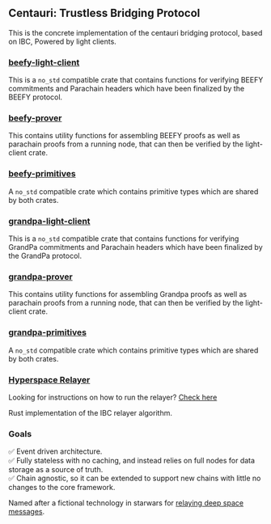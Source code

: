 ##  Centauri: Trustless Bridging Protocol

This is the concrete implementation of the centauri bridging protocol, based on IBC, Powered by light clients.

###     [beefy-light-client](algorithms/beefy/verifier/src/lib.rs)

This is a `no_std` compatible crate that contains functions for verifying BEEFY commitments and Parachain headers which have been finalized by the BEEFY protocol.

###     [beefy-prover](algorithms/beefy/prover/src/lib.rs)
This contains utility functions for assembling BEEFY proofs as well as parachain proofs from a running node, that can then be verified by the light-client crate.

###     [beefy-primitives](algorithms/beefy/primitives/src/lib.rs)

A `no_std` compatible crate which contains primitive types which are shared by both crates.

###     [grandpa-light-client](algorithms/grandpa/verifier/src/lib.rs)

This is a `no_std` compatible crate that contains functions for verifying GrandPa commitments and Parachain headers which have been finalized by the GrandPa protocol.

###     [grandpa-prover](algorithms/grandpa/prover/src/lib.rs)
This contains utility functions for assembling Grandpa proofs as well as parachain proofs from a running node, that can then be verified by the light-client crate.

###     [grandpa-primitives](algorithms/grandpa/primitives/src/lib.rs)

A `no_std` compatible crate which contains primitive types which are shared by both crates.

### [Hyperspace Relayer](hyperspace/README.md)
Looking for instructions on how to run the relayer? [Check here](hyperspace/README.md#running-the-relayer)

Rust implementation of the IBC relayer algorithm.

### Goals

 ✅ Event driven architecture.
 <br />
 ✅ Fully stateless with no caching, and instead relies on full nodes for data storage as a source of truth.
  <br />
 ✅ Chain agnostic, so it can be extended to support new chains with little no changes to the core framework.


Named after a fictional technology in starwars for [relaying deep space messages](https://starwars.fandom.com/wiki/Hyperspace_relay).
